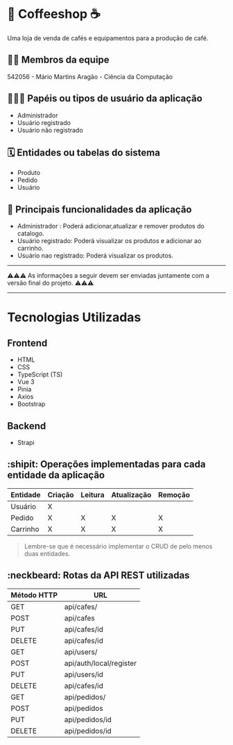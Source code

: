 # :checkered_flag: Coffeeshop ☕


Uma loja de venda de cafés e equipamentos para a produção de café.

## :technologist: Membros da equipe

542056 - Mário Martins Aragão - Ciência da Computação

## :people_holding_hands: Papéis ou tipos de usuário da aplicação

- Administrador
- Usuário registrado
- Usuário não registrado

## :spiral_calendar: Entidades ou tabelas do sistema

- Produto
- Pedido
- Usuário

## :triangular_flag_on_post:	 Principais funcionalidades da aplicação

- Administrador : Poderá adicionar,atualizar e remover produtos do catalogo.
- Usuário registrado: Poderá visualizar os produtos e adicionar ao carrinho.
- Usuário nao registrado: Poderá visualizar os produtos.


----

:warning::warning::warning: As informações a seguir devem ser enviadas juntamente com a versão final do projeto. :warning::warning::warning:


----

# Tecnologias Utilizadas

## Frontend

- HTML
- CSS
- TypeScript (TS)
- Vue 3
- Pinia
- Axios
- Bootstrap

## Backend

- Strapi



## :shipit: Operações implementadas para cada entidade da aplicação


| Entidade| Criação | Leitura | Atualização | Remoção |
| --- | --- | --- | --- | --- |
| Usuário| X |    |  |  |
| Pedido | X |  X  |  X | X |
| Carrinho | X |  X  | X | X |

> Lembre-se que é necessário implementar o CRUD de pelo menos duas entidades.

## :neckbeard: Rotas da API REST utilizadas

| Método HTTP | URL |
| --- | --- |
| GET | api/cafes/|
| POST | api/cafes |
|PUT|  api/cafes/id
| DELETE| api/cafes/id
| GET | api/users/|
| POST | api/auth/local/register |
|PUT|  api/users/id
| DELETE| api/cafes/id
| GET | api/pedidos/|
| POST | api/pedidos |
|PUT|  api/pedidos/id
| DELETE| api/pedidos/id

